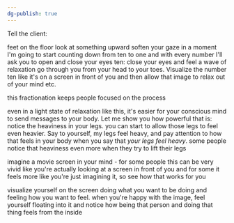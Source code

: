 ```yaml
---
dg-publish: true
---
```


Tell the client:

feet on the floor
look at something upward
soften your gaze
in a moment I'm going to start counting down from ten to one and with every number I'll ask you to open and close your eyes
ten: close your eyes and feel a wave of relaxation go through you from your head to your toes. Visualize the number ten like it's on a screen in front of you and then allow that image to relax out of your mind
etc.

this fractionation keeps people focused on the process

even in a light state of relaxation like this, it's easier for your conscious mind to send messages to your body. Let me show you how powerful that is: notice the heaviness in your legs. you can start to allow those legs to feel even heavier. Say to yourself, my legs feel heavy, and pay attention to how that feels in your body when you say that *your legs feel heavy*. some people notice that heaviness even more when they try to lift their legs

imagine a movie screen in your mind - for some people this can be very vivid like you're actually looking at a screen in front of you and for some it feels more like you're just imagining it, so see how that works for you

visualize yourself on the screen doing what you want to be doing and feeling how you want to feel. when you're happy with the image, feel yourself floating into it and notice how being that person and doing that thing feels from the inside